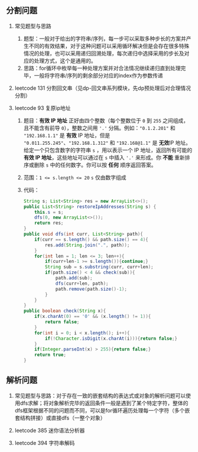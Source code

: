## 分割问题

1. 常见题型与思路
   1. 题型：一般对于给出的字符串/序列，每一步可以采取多种步长的方案并产生不同的有效结果，对于这种问题可以采用循环解决但是会存在很多特殊情况的处理，也可以采用递归回溯处理，每次递归中选择采用的步长及对应的处理方式，这个是通用的。
   2. 思路：for循环中枚举每一种处理方案并对合法情况继续递归直到处理完毕，一般将字符串/序列的剩余部分对应的index作为参数传递



2. leetcode 131 分割回文串（见dp-回文串系列模块，先dp预处理后对合理情况分割）



3. leetcode 93 复原ip地址

   1.  题目：**有效 IP 地址** 正好由四个整数（每个整数位于 `0` 到 `255` 之间组成，且不能含有前导 `0`），整数之间用 `'.'` 分隔。例如：`"0.1.2.201"` 和` "192.168.1.1"` 是 **有效** IP 地址，但是 `"0.011.255.245"`、`"192.168.1.312"` 和 `"192.168@1.1"` 是 **无效**IP 地址。给定一个只包含数字的字符串 `s` ，用以表示一个 IP 地址，返回所有可能的**有效 IP 地址**，这些地址可以通过在 `s` 中插入 `'.'` 来形成。你 **不能** 重新排序或删除 `s` 中的任何数字。你可以按 **任何** 顺序返回答案。

   2. 范围：`1 <= s.length <= 20`  `s` 仅由数字组成

   3. 代码：

      ```java
      String s; List<String> res = new ArrayList<>();
      public List<String> restoreIpAddresses(String s) {
          this.s = s;
          dfs(0, new ArrayList<>());
          return res;
      }
      public void dfs(int curr, List<String> path){
          if(curr == s.length() && path.size() == 4){
              res.add(String.join(".", path));
          }
          for(int len = 1; len <= 3; len++){
              if(curr+len-1 >= s.length()){continue;}
              String sub = s.substring(curr, curr+len);
              if(path.size() < 4 && check(sub)){
                  path.add(sub);
                  dfs(curr+len, path);
                  path.remove(path.size()-1);
              }
          }
      }
      public boolean check(String x){
          if(x.charAt(0) == '0' && (x.length() != 1)){
              return false;
          }
          for(int i = 0; i < x.length(); i++){
              if(!Character.isDigit(x.charAt(i))){return false;}
          }
          if(Integer.parseInt(x) > 255){return false;}
          return true;
      }
      ```

      

## 解析问题

1. 常见题型与思路：对于存在一致的嵌套结构的表达式或对象的解析问题可以使用dfs求解；将对象解析完毕的返回条件一般是遇到了某个特定字符，整体的dfs框架根据不同的问题而不同，可以是for循环遍历处理每一个字符（多个嵌套结构拼接）或直接dfs（一整个对象）

   

2. leetcode 385 迷你语法分析器

3. leetcode 394 字符串解码